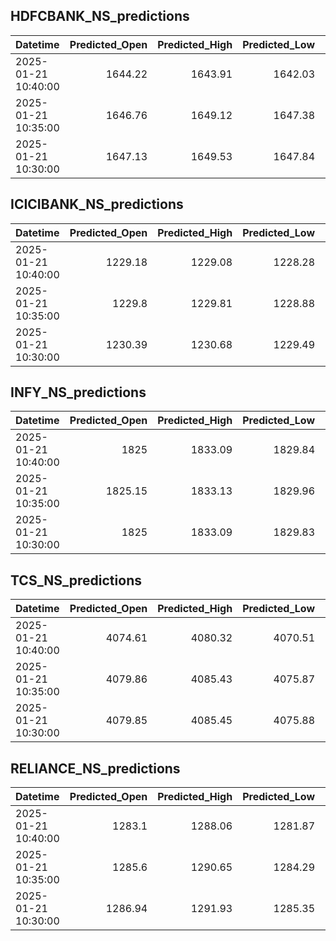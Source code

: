 ## HDFCBANK_NS_predictions
| Datetime            |   Predicted_Open |   Predicted_High |   Predicted_Low |   Predicted_Close |   Predicted_Volume |
|:--------------------|-----------------:|-----------------:|----------------:|------------------:|-------------------:|
| 2025-01-21 10:40:00 |          1644.22 |          1643.91 |         1642.03 |           1641.97 |             137200 |
| 2025-01-21 10:35:00 |          1646.76 |          1649.12 |         1647.38 |           1647.31 |             101064 |
| 2025-01-21 10:30:00 |          1647.13 |          1649.53 |         1647.84 |           1647.96 |             105230 |

## ICICIBANK_NS_predictions
| Datetime            |   Predicted_Open |   Predicted_High |   Predicted_Low |   Predicted_Close |   Predicted_Volume |
|:--------------------|-----------------:|-----------------:|----------------:|------------------:|-------------------:|
| 2025-01-21 10:40:00 |          1229.18 |          1229.08 |         1228.28 |           1228.64 |             129076 |
| 2025-01-21 10:35:00 |          1229.8  |          1229.81 |         1228.88 |           1229.31 |             111141 |
| 2025-01-21 10:30:00 |          1230.39 |          1230.68 |         1229.49 |           1230.09 |             104133 |

## INFY_NS_predictions
| Datetime            |   Predicted_Open |   Predicted_High |   Predicted_Low |   Predicted_Close |   Predicted_Volume |
|:--------------------|-----------------:|-----------------:|----------------:|------------------:|-------------------:|
| 2025-01-21 10:40:00 |          1825    |          1833.09 |         1829.84 |           1828.37 |            19181.2 |
| 2025-01-21 10:35:00 |          1825.15 |          1833.13 |         1829.96 |           1828.65 |            19356.4 |
| 2025-01-21 10:30:00 |          1825    |          1833.09 |         1829.83 |           1828.44 |            20246.9 |

## TCS_NS_predictions
| Datetime            |   Predicted_Open |   Predicted_High |   Predicted_Low |   Predicted_Close |   Predicted_Volume |
|:--------------------|-----------------:|-----------------:|----------------:|------------------:|-------------------:|
| 2025-01-21 10:40:00 |          4074.61 |          4080.32 |         4070.51 |           4076.34 |            13039.9 |
| 2025-01-21 10:35:00 |          4079.86 |          4085.43 |         4075.87 |           4082.07 |            12406.3 |
| 2025-01-21 10:30:00 |          4079.85 |          4085.45 |         4075.88 |           4081.9  |            13063.6 |

## RELIANCE_NS_predictions
| Datetime            |   Predicted_Open |   Predicted_High |   Predicted_Low |   Predicted_Close |   Predicted_Volume |
|:--------------------|-----------------:|-----------------:|----------------:|------------------:|-------------------:|
| 2025-01-21 10:40:00 |          1283.1  |          1288.06 |         1281.87 |           1282.53 |            43304   |
| 2025-01-21 10:35:00 |          1285.6  |          1290.65 |         1284.29 |           1284.93 |            36159.6 |
| 2025-01-21 10:30:00 |          1286.94 |          1291.93 |         1285.35 |           1286.06 |            32186.1 |

